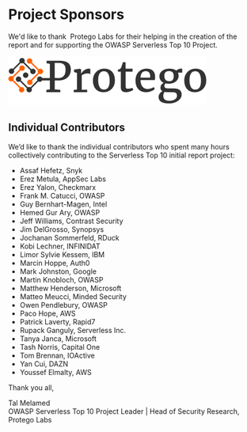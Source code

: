 # Project Sponsors

We'd like to thank ​ Protego Labs​ for their helping in the creation of the report and for supporting the OWASP
Serverless Top 10 Project.

![protego-logo](images/0xae-acknowledgements-1.png)

## Individual Contributors

We’d like to thank the individual contributors who spent many hours collectively contributing to the Serverless Top 10 initial report project:

- Assaf Hefetz, Snyk
- Erez Metula, AppSec Labs
- Erez Yalon, Checkmarx
- Frank M. Catucci, OWASP
- Guy Bernhart-Magen, Intel
- Hemed Gur Ary, OWASP
- Jeff Williams, Contrast Security
- Jim DelGrosso, Synopsys
- Jochanan Sommerfeld, RDuck
- Kobi Lechner, INFINIDAT
- Limor Sylvie Kessem, IBM
- Marcin Hoppe, Auth0
- Mark Johnston, Google
- Martin Knobloch, OWASP
- Matthew Henderson, Microsoft
- Matteo Meucci, Minded Security
- Owen Pendlebury, OWASP
- Paco Hope, AWS
- Patrick Laverty, Rapid7
- Rupack Ganguly, Serverless Inc.
- Tanya Janca, Microsoft
- Tash Norris, Capital One
- Tom Brennan, IOActive
- Yan Cui, DAZN
- Youssef Elmalty, AWS

Thank you all,

Tal Melamed <br/>
OWASP ​Serverless Top 10​ Project Leader | Head of Security Research, Protego Labs